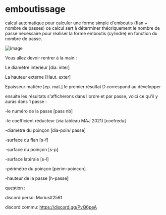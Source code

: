 # emboutissage
calcul automatique pour calculer une forme simple d'emboutis (flan + nombre de passes)
ce calcul sert à déterminer théoriquement le nombre de passe necessaire pour réaliser la forme emboutis (cylindre) en fonction du nombre de passe.



![image](https://user-images.githubusercontent.com/84912528/119827012-f403f900-bef8-11eb-9c44-f5681d72490e.png)



Vous allez devoir rentrer à la main :

Le diamètre interieur [dia. inter] 

La hauteur externe [Haut. exter] 

Epaisseur matière [ep. mat.]
le premier résultat D correspond au développer

ensuite les résultats s'afficherons dans l'ordre et par passe, voici ce qu'il y auras dans 1 passe :

  -le numéro de la passe [pass nb]
  
  -le coefficient réducteur (via tableau MAJ 2021)  [coefredu]
  
  -diamètre du poinçon  [dia-poin/ passe]
  
  -surface du flan  [s-f]
  
  -surface du poinçon [s-p]
  
  -surface latérale [s-l]
  
  -périmètre du poinçon [perim-poincon]
  
  -hauteur de la passe [h-passe]
  
  
  
  

question :

discord perso: Mʌrius#2561

discord commu: https://discord.gg/PvQ6peA


